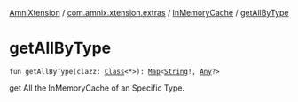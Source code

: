 [AmniXtension](../../index.md) / [com.amnix.xtension.extras](../index.md) / [InMemoryCache](index.md) / [getAllByType](./get-all-by-type.md)

# getAllByType

`fun getAllByType(clazz: `[`Class`](https://docs.oracle.com/javase/6/docs/api/java/lang/Class.html)`<*>): `[`Map`](https://kotlinlang.org/api/latest/jvm/stdlib/kotlin.collections/-map/index.html)`<`[`String`](https://kotlinlang.org/api/latest/jvm/stdlib/kotlin/-string/index.html)`!, `[`Any`](https://kotlinlang.org/api/latest/jvm/stdlib/kotlin/-any/index.html)`?>`

get All the InMemoryCache of an Specific Type.

